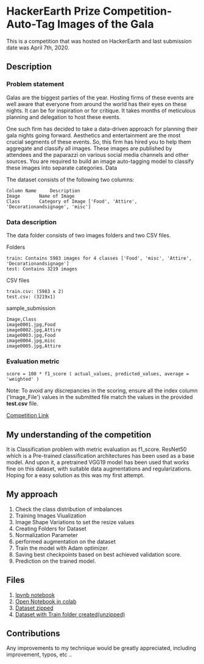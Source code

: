 # HackerEarth Prize Competition- Auto-Tag Images of the Gala

This is a competition that was hosted on HackerEarth and last submission date was April 7th, 2020.

## Description

### **Problem statement**

Galas are the biggest parties of the year. Hosting firms of these events are well aware that everyone from around the world has their eyes on these nights. It can be for inspiration or for critique. It takes months of meticulous planning and delegation to host these events.

One such firm has decided to take a data-driven approach for planning their gala nights going forward. Aesthetics and entertainment are the most crucial segments of these events. So, this firm has hired you to help them aggregate and classify all images. These images are published by attendees and the paparazzi on various social media channels and other sources. You are required to build an image auto-tagging model to classify these images into separate categories.
Data

The dataset consists of the following two columns:

    Column Name 	Description
    Image 	    Name of Image
    Class 	    Category of Image ['Food', 'Attire', 'Decorationandsignage', 'misc']

### **Data description**
The data folder consists of two images folders and two CSV files.

Folders

    train: Contains 5983 images for 4 classes ['Food', 'misc', 'Attire', 'Decorationandsignage']
    test: Contains 3219 images

CSV files

    train.csv: (5983 x 2)
    test.csv: (3219x1)

sample_submission

    Image,Class
    image0001.jpg,Food
    image0002.jpg,Attire
    image0003.jpg,Food
    image0004.jpg,misc
    image0005.jpg,Attire

### **Evaluation metric**

    score = 100 * f1_score ( actual_values, predicted_values, average = 'weighted' )

Note: To avoid any discrepancies in the scoring, ensure all the index column ('Image_File') values in the submitted file match the values in the provided **test.csv** file.

[Competition Link](https://www.hackerearth.com/challenges/competitive/hackerearth-deep-learning-challenge-auto-tag-images-gala/machine-learning/auto-tag-images-of-the-gala-9e47fb31/)

## My understanding of the competition

It is Classification problem with metric evaluation as f1_score. ResNet50 which is a Pre-trained classification architectures has been used as a base model. And upon it, a pretrained VGG19 model has been used that works fine on this dataset, with suitable data augmentations and regularizations. Hoping for a easy solution as this was my first attempt.

## My approach

1. Check the class distribution of imbalances 
2. Training Images Viualization 
3. Image Shape Variations to set the resize values
4. Creating Folders for Dataset
5. Normalization Parameter
6. performed augmentation on the dataset
7. Train the model with Adam optimizer. 
8. Saving best checkpoints based on best achieved validation score.
9. Prediction on the trained model.

## Files
1. [Ipynb notebook](https://github.com/prateekgupta891/Auto-Tag-Images-of-the-Gala/blob/master/HackerEarth_Gala_Classification.ipynb)
2. [Open Notebook in colab](https://colab.research.google.com/drive/1WnrQMkQRwlG47pNwBV8BrBaxphzMrN8J)
3. [Dataset zipped](https://drive.google.com/open?id=1uHPc9sJ8jrKRLBYSo5p4QdAf_Y7cMqLu)
4. [Dataset with Train folder created(unzipped)](https://drive.google.com/open?id=14V54iwCWYRxmuBgFXk-SwTvRfBRzDwVb)

## Contributions 
Any improvements to my technique would be greatly appreciated, including improvement, typos, etc ..

